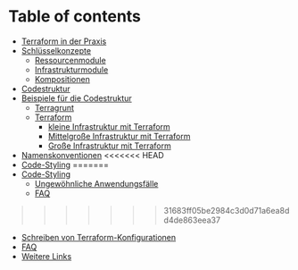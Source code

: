 # Table of contents

* [Terraform in der Praxis](README.md)
* [Schlüsselkonzepte](schluessel-konzepte/README.md)
  * [Ressourcenmodule](schluessel-konzepte/ressourcenmodule.md)
  * [Infrastrukturmodule](schluessel-konzepte/infrastrukturmodule.md)
  * [Kompositionen](schluessel-konzepte/kompositionen.md)
* [Codestruktur](codestruktur.md)
* [Beispiele für die Codestruktur](beispiele/README.md)
  * [Terragrunt](beispiele/terragrunt.md)
  * [Terraform](beispiele/terraform/README.md)
    * [kleine Infrastruktur mit Terraform](beispiele/terraform/kleine-infrastruktur.md)
    * [Mittelgroße Infrastruktur mit Terraform](beispiele/terraform/mittlere-infrastruktur.md)
    * [Große Infrastruktur mit Terraform](beispiele/terraform/grosse-infrastruktur.md)
* [Namenskonventionen](namenskonventionen.md)
<<<<<<< HEAD
* [Code-Styling](code-styling.md)
=======
* [Code-Styling](codestil/README.md)
  * [Ungewöhnliche Anwendungsfälle](codestil/ungewoehnliche-anwendungsfaelle.md)
  * [FAQ](codestil/faq.md)
>>>>>>> 31683ff05be2984c3d0d71a6ea8dd4de863eea37
* [Schreiben von Terraform-Konfigurationen](schreiben-von-terraform-konfigurationen.md)
* [FAQ](faq.md)
* [Weitere Links](weitere-informationen.md)

